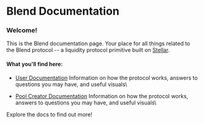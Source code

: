 # Blend Documentation

### Welcome!

This is the Blend documentation page. Your place for all things related to the Blend protocol -- a liquidity protocol primitive built on [Stellar](https://www.stellar.org).

#### What you'll find here:

* [User Documentation](users/general.md)
  Information on how the protocol works, answers to questions you may have, and useful visuals\\

* [Pool Creator Documentation](pool-creators/general.md)
  Information on how the protocol works, answers to questions you may have, and useful visuals\\

Explore the docs to find out more!
